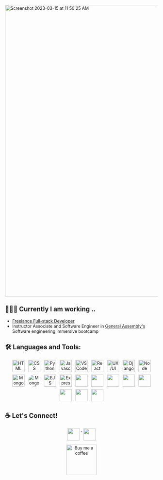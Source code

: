 <img width="960" alt="Screenshot 2023-03-15 at 11 50 25 AM" src="https://user-images.githubusercontent.com/97631462/225413194-eea90328-bf2a-4eae-8e39-f03a7bf080fb.png">


## 👩🏼‍💻 Currently I am working ..

- <a href="https://www.linkedin.com/in/anastasiiaasti/" >Freelance Full-stack Developer</a> 
- Instructor Associate and Software Engineer in <a href="https://generalassemb.ly/instructors/asti-shalymova/29260">General Assembly's</a> Software engineering immersive bootcamp


## 🛠 Languages and Tools:
<p align="center">
<img src="https://cdn.pixabay.com/photo/2017/08/05/11/16/logo-2582748_640.png" alt="HTML" height="40" style="vertical-align:center; margin:4px">
 <img src="https://cdn.pixabay.com/photo/2017/08/05/11/16/logo-2582747_1280.png" alt="CSS" height="40" style="vertical-align:center; margin:4px">
<img src="https://upload.wikimedia.org/wikipedia/commons/thumb/c/c3/Python-logo-notext.svg/1869px-Python-logo-notext.svg.png" alt="Python" height="40" style="vertical-align:center; margin:4px">
<img src="https://upload.wikimedia.org/wikipedia/commons/thumb/6/6a/JavaScript-logo.png/800px-JavaScript-logo.png" alt="Javascript" height="40" style="vertical-align:center; margin:4px">
<img src="https://code.visualstudio.com/assets/branding/app-icon.png" alt="VS Code" height="40" style="vertical-align:center; margin:4px">
<img src="https://icons-for-free.com/download-icon-logo+react+react+js+icon-1320184811840217251_512.png" alt="React" height="40" style="vertical-align:center; margin:4px">
<img src="https://netgreater.com/wp-content/uploads/2021/11/uxui.png" alt="UX/UI" height="40" style="vertical-align:center; margin:4px">
 
<img src="https://youteam.io/blog/wp-content/uploads/2022/06/django-icon-0.png" alt="Django" height="40" style="vertical-align:center; margin:4px">
 
<img src="https://cdn-icons-png.flaticon.com/512/919/919825.png" alt="Node" height="40" style="vertical-align:center; margin:4px">
 <img src="https://www.svgrepo.com/show/331488/mongodb.svg" alt="MongoDB" height="40" style="vertical-align:center; margin:4px">
<img src="https://camo.githubusercontent.com/55c96f41fc5dba5af624827c4205fdb469978360e0554d081b71cab80d0b2e1d/687474703a2f2f7777772e6572696b61736c616e642e636f6d2f7374617469632f696d616765732f6d6f6e676f6f73652e706e67" alt="Mongoose" height="40" style="vertical-align:center; margin:4px; border-radius:50px">
<img src="https://pbs.twimg.com/profile_images/2199543684/ejs_400x400.png" alt="EJS" height="40" style="vertical-align:center; margin:4px">
<img src="https://upload.wikimedia.org/wikipedia/commons/thumb/8/88/Status_iucn_EX_icon.svg/480px-Status_iucn_EX_icon.svg.png" alt="Express" height="40" style="vertical-align:center; margin:4px">
<img src="https://upload.wikimedia.org/wikipedia/commons/thumb/2/29/Postgresql_elephant.svg/1985px-Postgresql_elephant.svg.png" alt="" height="40" style="vertical-align:center; margin:4px">
<img src="https://cdn-icons-png.flaticon.com/512/5968/5968672.png" alt="" height="40" style="vertical-align:center; margin:4px">
 <img src="https://upload.wikimedia.org/wikipedia/commons/thumb/d/d5/Tailwind_CSS_Logo.svg/1024px-Tailwind_CSS_Logo.svg.png" alt="" height="40" style="vertical-align:center; margin:4px">
<img src="https://git-scm.com/images/logos/downloads/Git-Icon-1788C.png" alt="" height="40" style="vertical-align:center; margin:4px">
 <img src="https://res.cloudinary.com/canonical/image/fetch/f_auto,q_auto,fl_sanitize,c_fill,w_200,h_200/https://api.charmhub.io/api/v1/media/download/charm_wuVM6bSMaCcCTWaqTfvyBRS5SqLVCVy1_icon_fde574967418afe93bb032808563e40e63606adb805113065acfa35010332164.png" alt="" height="40" style="vertical-align:center; margin:4px">
<img src="https://img.icons8.com/color/512/heroku.png" alt="" height="40" style="vertical-align:center; margin:4px">
  <img src="https://static-00.iconduck.com/assets.00/aws-icon-512x512-hniukvcn.png" alt="" height="40" style="vertical-align:center; margin:4px">
<img src="https://cdn.sanity.io/images/599r6htc/localized/46a76c802176eb17b04e12108de7e7e0f3736dc6-1024x1024.png?w=670&h=670&q=75&fit=max&auto=format" alt="" height="40" style="vertical-align:center; margin:4px">

</p>

## ☕️ Let's Connect!

<div align="center">
  <a href="https://www.linkedin.com/in/anastasiiaasti/">
  <img src="https://cdn-icons-png.flaticon.com/512/174/174857.png" alt="" height="40" style="vertical-align:top; margin:4px">
  </a>
  <a href="https://www.instagram.com/dj_astiramira/">
  <img src="https://seeklogo.com/images/I/instagram-logo-1494D6FE63-seeklogo.com.png" alt="" height="40" style="vertical-align:top; margin:4px">
  </a>
</div>

<div align="center">
  <a href="https://www.buymeacoffee.com/astii">
<img src="https://i.ytimg.com/vi/8LfPbnSPiVY/maxresdefault.jpg" alt="Buy me a coffee" height="100px" style="vertical-align:top; margin-top:10px">
    <a/>
</div>

<!--
**AnastasiiaAsti/AnastasiiaAsti** is a ✨ _special_ ✨ repository because its `README.md` (this file) appears on your GitHub profile.

Here are some ideas to get you started:

- 🔭 I’m currently working on ...
- 🌱 I’m currently learning ...
- 👯 I’m looking to collaborate on ...
- 🤔 I’m looking for help with ...
- 💬 Ask me about ...
- 📫 How to reach me: ...
- 😄 Pronouns: ...
- ⚡ Fun fact: ...
-->
<!--
```
const ASTI = {
  pronouns: 'she' | 'her',
  profession: ['full-stack developer', 'frontend developer', 'software engineer'],
  code: ['Javascript', 'Python', 'HTML', 'CSS'],
  skills: ['React', 'Node', ],
  techCommunities: {
                        coorganizer: "AfroPython",
                        speaker: "Latinity",
                        mentor: "EducaTRANSforma"
                      },
 challenge: "I am doing the #100DaysOfCode challenge focused on react and typescript"
}
```
-->
